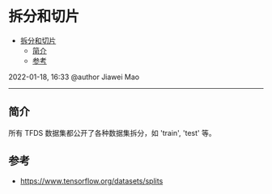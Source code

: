 # 拆分和切片

- [拆分和切片](#拆分和切片)
  - [简介](#简介)
  - [参考](#参考)

2022-01-18, 16:33
@author Jiawei Mao
***

## 简介

所有 TFDS 数据集都公开了各种数据集拆分，如 'train', 'test' 等。



## 参考

- https://www.tensorflow.org/datasets/splits
